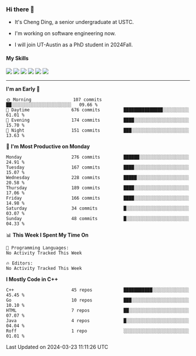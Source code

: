 ### Hi there 👋

* It's Cheng Ding, a senior undergraduate at USTC.
  
* I'm working on software engineering now.

* I will join UT-Austin as a PhD student in 2024Fall.

#### My Skills

![](https://img.shields.io/badge/C++-65318e?logo=cplusplus&logoColor=fff)
![](https://img.shields.io/badge/Python-3e74a2?logo=python&logoColor=fff)
![](https://img.shields.io/badge/C-5654a2?logo=c&logoColor=fff)
![](https://img.shields.io/badge/Go-00aaff?logo=go&logoColor=fff)
![](https://img.shields.io/badge/Docker-0088ff?logo=docker&logoColor=fff)
![](https://img.shields.io/badge/Apache-D22128?logo=apache&logoColor=fff)

---
<!--START_SECTION:waka-->
**I'm an Early 🐤** 

```text
🌞 Morning                107 commits         ██░░░░░░░░░░░░░░░░░░░░░░░   09.66 % 
🌆 Daytime                676 commits         ███████████████░░░░░░░░░░   61.01 % 
🌃 Evening                174 commits         ████░░░░░░░░░░░░░░░░░░░░░   15.70 % 
🌙 Night                  151 commits         ███░░░░░░░░░░░░░░░░░░░░░░   13.63 % 
```
📅 **I'm Most Productive on Monday** 

```text
Monday                   276 commits         ██████░░░░░░░░░░░░░░░░░░░   24.91 % 
Tuesday                  167 commits         ████░░░░░░░░░░░░░░░░░░░░░   15.07 % 
Wednesday                228 commits         █████░░░░░░░░░░░░░░░░░░░░   20.58 % 
Thursday                 189 commits         ████░░░░░░░░░░░░░░░░░░░░░   17.06 % 
Friday                   166 commits         ████░░░░░░░░░░░░░░░░░░░░░   14.98 % 
Saturday                 34 commits          █░░░░░░░░░░░░░░░░░░░░░░░░   03.07 % 
Sunday                   48 commits          █░░░░░░░░░░░░░░░░░░░░░░░░   04.33 % 
```


📊 **This Week I Spent My Time On** 

```text
💬 Programming Languages: 
No Activity Tracked This Week

🔥 Editors: 
No Activity Tracked This Week
```

**I Mostly Code in C++** 

```text
C++                      45 repos            ███████████░░░░░░░░░░░░░░   45.45 % 
Go                       10 repos            ███░░░░░░░░░░░░░░░░░░░░░░   10.10 % 
HTML                     7 repos             ██░░░░░░░░░░░░░░░░░░░░░░░   07.07 % 
Java                     4 repos             █░░░░░░░░░░░░░░░░░░░░░░░░   04.04 % 
Roff                     1 repo              ░░░░░░░░░░░░░░░░░░░░░░░░░   01.01 % 
```




 Last Updated on 2024-03-23 11:11:26 UTC
<!--END_SECTION:waka-->
